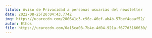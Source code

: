 ```yaml
---
titulo: Aviso de Privacidad a personas usuarias del newsletter
date: 2022-08-25T20:04:43.774Z
img: https://ucarecdn.com/200641c3-c96c-46ef-ab4b-57bef4eaaf52/
autor: Ethos
file: https://ucarecdn.com/6a15ca03-7b4e-4d04-921a-f677d3166630/
---
```

